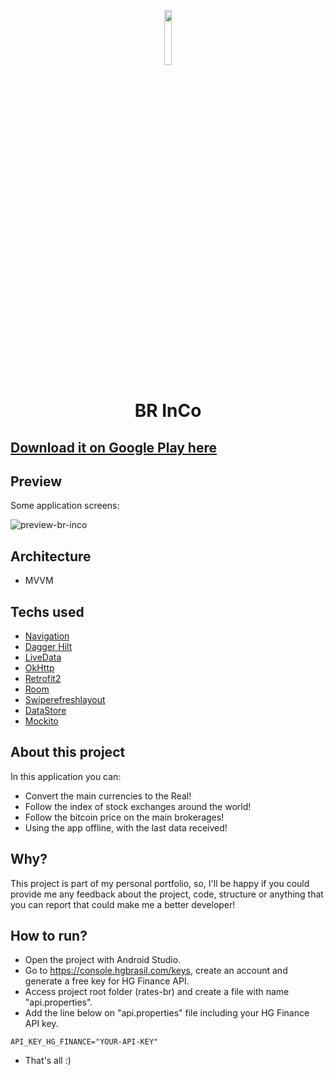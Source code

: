 <p align="center">
  <img src="https://github.com/omouravictor/android-br-inco/assets/64164023/7db19c33-ae5b-4a87-b194-b12c78b57946" width=15%>
</p>

<h1 align="center">BR InCo</h1>

## [Download it on Google Play here](https://play.google.com/store/apps/details?id=com.omouravictor.br_inco)

## Preview

Some application screens:

![preview-br-inco](https://github.com/omouravictor/android-br-inco/assets/64164023/87612c63-d612-486e-b4e4-df082d83a87e)

## Architecture

- MVVM

## Techs used

- [Navigation](https://developer.android.com/jetpack/androidx/releases/navigation)
- [Dagger Hilt](https://developer.android.com/training/dependency-injection/hilt-android)
- [LiveData](https://developer.android.com/topic/libraries/architecture/livedata)
- [OkHttp](https://square.github.io/okhttp/)
- [Retrofit2](https://square.github.io/retrofit/)
- [Room](https://developer.android.com/training/data-storage/room)
- [Swiperefreshlayout](https://developer.android.com/jetpack/androidx/releases/swiperefreshlayout)
- [DataStore](https://developer.android.com/jetpack/androidx/releases/datastore)
- [Mockito](https://site.mockito.org/)

## About this project

In this application you can:

- Convert the main currencies to the Real!
- Follow the index of stock exchanges around the world!
- Follow the bitcoin price on the main brokerages!
- Using the app offline, with the last data received!

## Why?

This project is part of my personal portfolio, so, I'll be happy if you could provide me any
feedback about the project, code, structure or anything that you can report that could make me a
better developer!

## How to run?

- Open the project with Android Studio.
- Go to https://console.hgbrasil.com/keys, create an account and generate a free key for HG Finance
  API.
- Access project root folder (rates-br) and create a file with name "api.properties".
- Add the line below on "api.properties" file including your HG Finance API key.

```
API_KEY_HG_FINANCE="YOUR-API-KEY"
```

- That's all :)
